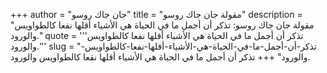+++
author = "جان جاك روسو"
title = "مقولة جان جاك روسو"
description = "مقولة جان جاك روسو: تذكر أن أجمل ما في الحياة هي الأشياء أقلها نفعا كالطواويس والورود."
quote = '''تذكر أن أجمل ما في الحياة هي الأشياء أقلها نفعا كالطواويس والورود.''' 
slug = "تذكر-أن-أجمل-ما-في-الحياة-هي-الأشياء-أقلها-نفعا-كالطواويس-والورود"
+++
تذكر أن أجمل ما في الحياة هي الأشياء أقلها نفعا كالطواويس والورود.
